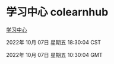 # 学习中心 colearnhub
[学习中心](http://27.19.33.125:56308/colearnhub/)

2022年 10月 07日 星期五 18:30:04 CST

2022年 10月 07日 星期五 10:30:04 GMT
